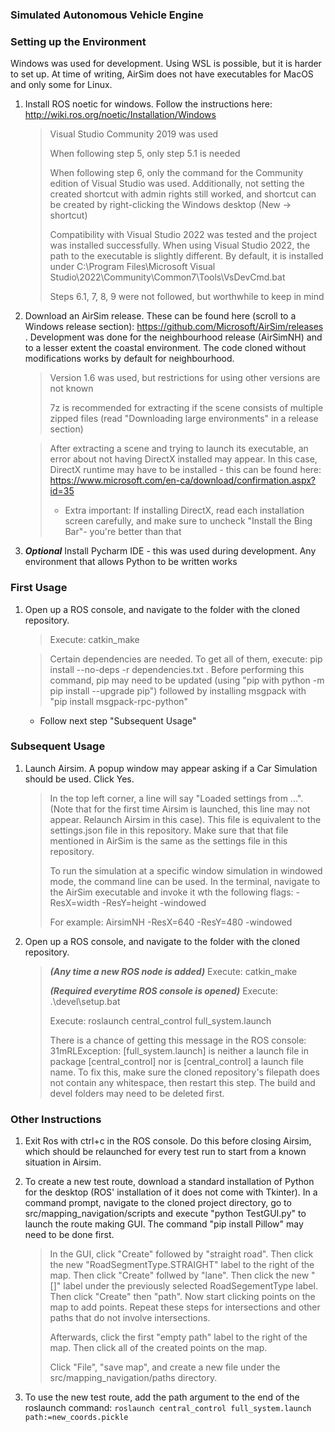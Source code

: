 ### Simulated Autonomous Vehicle Engine

### Setting up the Environment

Windows was used for development. Using WSL is possible, but it is harder to set up. At time of writing, AirSim does not have
executables for MacOS and only some for Linux.

1. Install ROS noetic for windows. Follow the instructions here: http://wiki.ros.org/noetic/Installation/Windows

    > Visual Studio Community 2019 was used
    > 
    > When following step 5, only step 5.1 is needed
    > 
    > When following step 6, only the command for the Community edition of Visual Studio was used. Additionally, not setting the created shortcut with admin rights still worked, and shortcut can be created by right-clicking the Windows desktop (New -> shortcut)
    > 
    > Compatibility with Visual Studio 2022 was tested and the project was installed successfully. When using Visual Studio 2022, the path to the executable is slightly different. By default, it is installed under C:\Program Files\Microsoft Visual Studio\2022\Community\Common7\Tools\VsDevCmd.bat
    > 
    > Steps 6.1, 7, 8, 9 were not followed, but worthwhile to keep in mind

2. Download an AirSim release. These can be found here (scroll to a Windows release section): https://github.com/Microsoft/AirSim/releases . Development was done for the neighbourhood release (AirSimNH) and to a lesser extent the coastal environment. The code cloned without modifications works by default for neighbourhood. 

   >Version 1.6 was used, but restrictions for using other versions are not known
   >
   >7z is recommended for extracting if the scene consists of multiple zipped files (read "Downloading large environments" in a release section)
   
    >After extracting a scene and trying to launch its executable, an error about not having DirectX installed may appear. In this case, DirectX runtime may have to be installed - this can be found here: https://www.microsoft.com/en-ca/download/confirmation.aspx?id=35
    > * Extra important: If installing DirectX, read each installation screen carefully, and make sure to uncheck "Install the Bing Bar"- you're better than that

3. ***Optional*** Install Pycharm IDE - this was used during development. Any environment that allows Python to be written works

### First Usage

1. Open up a ROS console, and navigate to the folder with the cloned repository.
   > Execute: catkin_make

   > Certain dependencies are needed. To get all of them, execute: pip install --no-deps -r dependencies.txt . Before performing this command, pip may need to be updated (using "pip with python -m pip install --upgrade pip") followed by installing msgpack with "pip install msgpack-rpc-python"
   
    * Follow next step "Subsequent Usage"

### Subsequent Usage

1. Launch Airsim. A popup window may appear asking if a Car Simulation should be used. Click Yes.
    > In the top left corner, a line will say "Loaded settings from ...". (Note that for the first time Airsim is launched, this line may not appear. Relaunch Airsim in this case). This file is equivalent to the settings.json file in this repository. 
     Make sure that that file mentioned in AirSim is the same as the settings file in this repository.
    >
    > To run the simulation at a specific window simulation in windowed mode, the command line can be used.
      In the terminal, navigate to the AirSim executable and invoke it wth the following flags:  -ResX=width -ResY=height -windowed
    >
    > For example: AirsimNH -ResX=640 -ResY=480 -windowed 

2. Open up a ROS console, and navigate to the folder with the cloned repository.
    > ***(Any time a new ROS node is added)*** Execute: catkin_make
    >
    > ***(Required everytime ROS console is opened)*** Execute: .\devel\setup.bat
    >
    > Execute: roslaunch central_control full_system.launch
    > 
    > There is a chance of getting this message in the ROS console: 31mRLException: [full_system.launch] is neither a launch file in package [central_control] nor is [central_control] a launch file name.
      To fix this, make sure the cloned repository's filepath does not contain any whitespace, then restart this step. The build and devel folders may need to be deleted first.
     
### Other Instructions

1. Exit Ros with ctrl+c in the ROS console. Do this before closing Airsim, which should be relaunched for every test run to start from a known situation in Airsim.

2. To create a new test route, download a standard installation of Python for the desktop (ROS' installation of it does not come with Tkinter). In a command prompt, navigate to the cloned project directory, go to src/mapping_navigation/scripts and execute "python TestGUI.py" to launch the route making GUI. The command "pip install Pillow" may need to be done first.

    > In the GUI, click "Create" followed by "straight road". Then click the new "RoadSegmentType.STRAIGHT" label to the right of the map. Then click "Create" follwed by "lane". Then click the new "[]" label under the previously selected RoadSegementType label. Then click "Create" then "path".  Now start clicking points on the map to add points. Repeat these steps for intersections and other paths that do not involve intersections.
    > 
    > Afterwards, click the first "empty path" label to the right of the map. Then click all of the created points on the map. 
    > 
    > Click "File", "save map", and create a new file under the src/mapping_navigation/paths directory.

3. To use the new test route, add the path argument to the end of the roslaunch command: `roslaunch central_control full_system.launch path:=new_coords.pickle`
